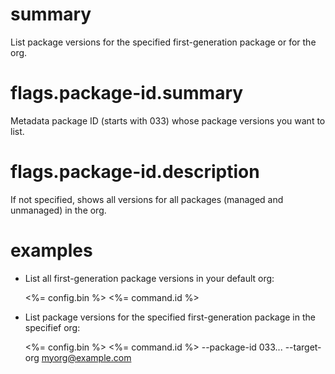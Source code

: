 # summary

List package versions for the specified first-generation package or for the org.

# flags.package-id.summary

Metadata package ID (starts with 033) whose package versions you want to list.

# flags.package-id.description

If not specified, shows all versions for all packages (managed and unmanaged) in the org.

# examples

- List all first-generation package versions in your default org:

  <%= config.bin %> <%= command.id %>

- List package versions for the specified first-generation package in the specifief org:

  <%= config.bin %> <%= command.id %> --package-id 033... --target-org myorg@example.com
